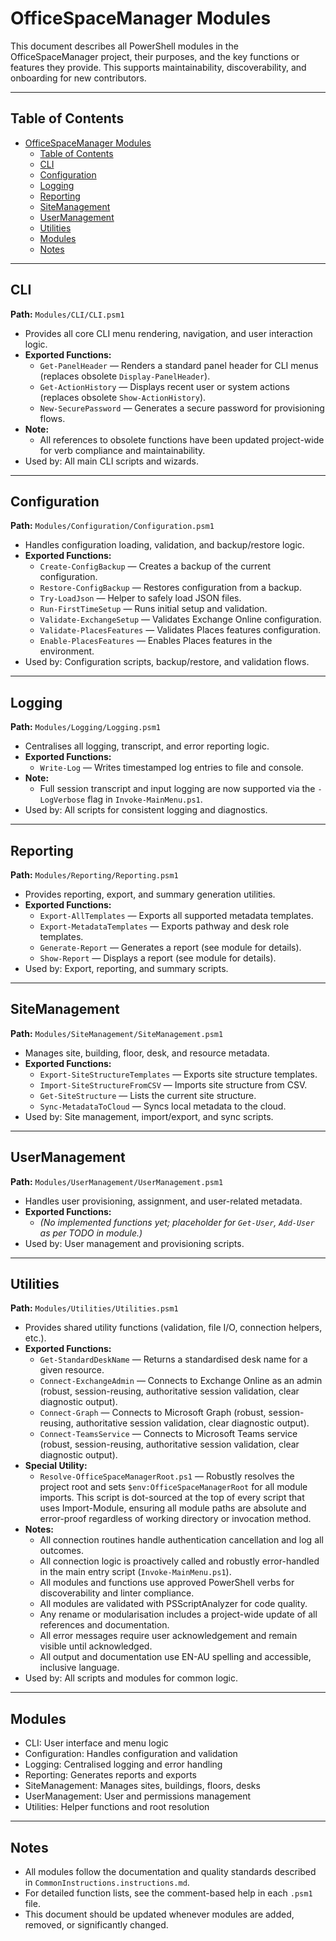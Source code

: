 # OfficeSpaceManager Modules

This document describes all PowerShell modules in the OfficeSpaceManager project, their purposes, and the key functions or features they provide. This supports maintainability, discoverability, and onboarding for new contributors.

---

## Table of Contents

- [OfficeSpaceManager Modules](#officespacemanager-modules)
  - [Table of Contents](#table-of-contents)
  - [CLI](#cli)
  - [Configuration](#configuration)
  - [Logging](#logging)
  - [Reporting](#reporting)
  - [SiteManagement](#sitemanagement)
  - [UserManagement](#usermanagement)
  - [Utilities](#utilities)
  - [Modules](#modules)
  - [Notes](#notes)

---

## CLI

**Path:** `Modules/CLI/CLI.psm1`

- Provides all core CLI menu rendering, navigation, and user interaction logic.
- **Exported Functions:**
  - `Get-PanelHeader` — Renders a standard panel header for CLI menus (replaces obsolete `Display-PanelHeader`).
  - `Get-ActionHistory` — Displays recent user or system actions (replaces obsolete `Show-ActionHistory`).
  - `New-SecurePassword` — Generates a secure password for provisioning flows.
- **Note:**
  - All references to obsolete functions have been updated project-wide for verb compliance and maintainability.
- Used by: All main CLI scripts and wizards.

---

## Configuration

**Path:** `Modules/Configuration/Configuration.psm1`

- Handles configuration loading, validation, and backup/restore logic.
- **Exported Functions:**
  - `Create-ConfigBackup` — Creates a backup of the current configuration.
  - `Restore-ConfigBackup` — Restores configuration from a backup.
  - `Try-LoadJson` — Helper to safely load JSON files.
  - `Run-FirstTimeSetup` — Runs initial setup and validation.
  - `Validate-ExchangeSetup` — Validates Exchange Online configuration.
  - `Validate-PlacesFeatures` — Validates Places features configuration.
  - `Enable-PlacesFeatures` — Enables Places features in the environment.
- Used by: Configuration scripts, backup/restore, and validation flows.

---

## Logging

**Path:** `Modules/Logging/Logging.psm1`

- Centralises all logging, transcript, and error reporting logic.
- **Exported Functions:**
  - `Write-Log` — Writes timestamped log entries to file and console.
- **Note:**
  - Full session transcript and input logging are now supported via the `-LogVerbose` flag in `Invoke-MainMenu.ps1`.
- Used by: All scripts for consistent logging and diagnostics.

---

## Reporting

**Path:** `Modules/Reporting/Reporting.psm1`

- Provides reporting, export, and summary generation utilities.
- **Exported Functions:**
  - `Export-AllTemplates` — Exports all supported metadata templates.
  - `Export-MetadataTemplates` — Exports pathway and desk role templates.
  - `Generate-Report` — Generates a report (see module for details).
  - `Show-Report` — Displays a report (see module for details).
- Used by: Export, reporting, and summary scripts.

---

## SiteManagement

**Path:** `Modules/SiteManagement/SiteManagement.psm1`

- Manages site, building, floor, desk, and resource metadata.
- **Exported Functions:**
  - `Export-SiteStructureTemplates` — Exports site structure templates.
  - `Import-SiteStructureFromCSV` — Imports site structure from CSV.
  - `Get-SiteStructure` — Lists the current site structure.
  - `Sync-MetadataToCloud` — Syncs local metadata to the cloud.
- Used by: Site management, import/export, and sync scripts.

---

## UserManagement

**Path:** `Modules/UserManagement/UserManagement.psm1`

- Handles user provisioning, assignment, and user-related metadata.
- **Exported Functions:**
  - *(No implemented functions yet; placeholder for `Get-User`, `Add-User` as per TODO in module.)*
- Used by: User management and provisioning scripts.

---

## Utilities

**Path:** `Modules/Utilities/Utilities.psm1`

- Provides shared utility functions (validation, file I/O, connection helpers, etc.).
- **Exported Functions:**
  - `Get-StandardDeskName` — Returns a standardised desk name for a given resource.
  - `Connect-ExchangeAdmin` — Connects to Exchange Online as an admin (robust, session-reusing, authoritative session validation, clear diagnostic output).
  - `Connect-Graph` — Connects to Microsoft Graph (robust, session-reusing, authoritative session validation, clear diagnostic output).
  - `Connect-TeamsService` — Connects to Microsoft Teams service (robust, session-reusing, authoritative session validation, clear diagnostic output).
- **Special Utility:**
  - `Resolve-OfficeSpaceManagerRoot.ps1` — Robustly resolves the project root and sets `$env:OfficeSpaceManagerRoot` for all module imports. This script is dot-sourced at the top of every script that uses Import-Module, ensuring all module paths are absolute and error-proof regardless of working directory or invocation method.
- **Notes:**
  - All connection routines handle authentication cancellation and log all outcomes.
  - All connection logic is proactively called and robustly error-handled in the main entry script (`Invoke-MainMenu.ps1`).
  - All modules and functions use approved PowerShell verbs for discoverability and linter compliance.
  - All modules are validated with PSScriptAnalyzer for code quality.
  - Any rename or modularisation includes a project-wide update of all references and documentation.
  - All error messages require user acknowledgement and remain visible until acknowledged.
  - All output and documentation use EN-AU spelling and accessible, inclusive language.
- Used by: All scripts and modules for common logic.

---

## Modules

- CLI: User interface and menu logic
- Configuration: Handles configuration and validation
- Logging: Centralised logging and error handling
- Reporting: Generates reports and exports
- SiteManagement: Manages sites, buildings, floors, desks
- UserManagement: User and permissions management
- Utilities: Helper functions and root resolution

---

## Notes

- All modules follow the documentation and quality standards described in `CommonInstructions.instructions.md`.
- For detailed function lists, see the comment-based help in each `.psm1` file.
- This document should be updated whenever modules are added, removed, or significantly changed.
